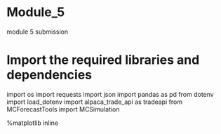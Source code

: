 # Module_5
module 5 submission


# Import the required libraries and dependencies
import os
import requests
import json
import pandas as pd
from dotenv import load_dotenv
import alpaca_trade_api as tradeapi
from MCForecastTools import MCSimulation

%matplotlib inline
